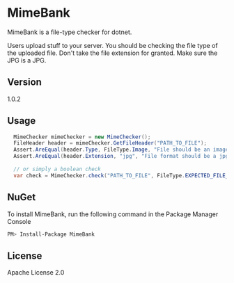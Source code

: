 MimeBank
=========

MimeBank is a file-type checker for dotnet.

Users upload stuff to your server. You should be checking the file type of the uploaded file. Don't take the file extension for granted. Make sure the JPG is a JPG.


Version
----

1.0.2

Usage
--------------

```c#
  MimeChecker mimeChecker = new MimeChecker();
  FileHeader header = mimeChecker.GetFileHeader("PATH_TO_FILE");
  Assert.AreEqual(header.Type, FileType.Image, "File should be an image");
  Assert.AreEqual(header.Extension, "jpg", "File format should be a jpg");
  
  // or simply a boolean check
  var check = MimeChecker.check("PATH_TO_FILE", FileType.EXPECTED_FILE_TYPE); 
```

NuGet
--------------

To install MimeBank, run the following command in the Package Manager Console
```sh
PM> Install-Package MimeBank
```

License
----

Apache License 2.0
